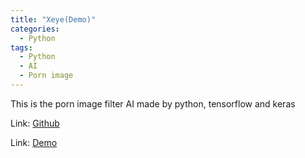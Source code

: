 ```yaml
---
title: "Xeye(Demo)"
categories:
  - Python
tags:
  - Python
  - AI
  - Porn image
---
```


This is the porn image filter AI made by python, tensorflow and keras

Link: [Github](https://github.com/hermes7308/xeye)

Link: [Demo](http://xeye.pandous.com:5000/)